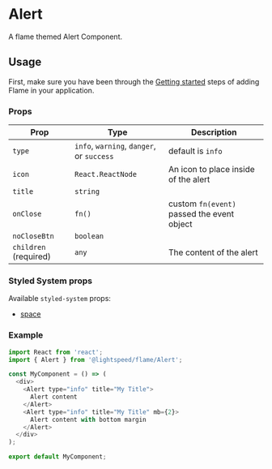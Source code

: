 # Alert

A flame themed Alert Component.

## Usage

First, make sure you have been through the [Getting started](https://github.com/lightspeed/flame#getting-started) steps of adding Flame in your application.

### Props

| Prop                  | Type                                      | Description                                |
| --------------------- | ----------------------------------------- | ------------------------------------------ |
| `type`                | `info`, `warning`, `danger`, or `success` | default is `info`                          |
| `icon`                | `React.ReactNode`                         | An icon to place inside of the alert       |
| `title`               | `string`                                  |                                            |
| `onClose`             | `fn()`                                    | custom `fn(event)` passed the event object |
| `noCloseBtn`          | `boolean`                                 |                                            |
| `children` (required) | `any`                                     | The content of the alert                   |

### Styled System props

Available `styled-system` props:

- [space](https://github.com/jxnblk/styled-system/blob/master/docs/api.md#space)

### Example

```js
import React from 'react';
import { Alert } from '@lightspeed/flame/Alert';

const MyComponent = () => (
  <div>
    <Alert type="info" title="My Title">
      Alert content
    </Alert>
    <Alert type="info" title="My Title" mb={2}>
      Alert content with bottom margin
    </Alert>
  </div>
);

export default MyComponent;
```
